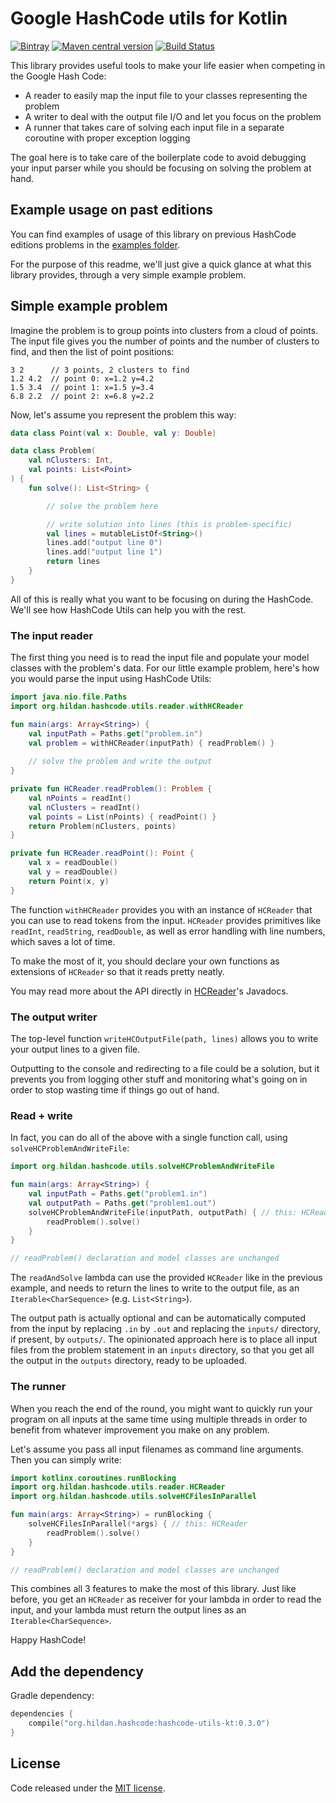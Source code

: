 # Google HashCode utils for Kotlin
[![Bintray](https://img.shields.io/bintray/v/joffrey-bion/maven/hashcode-utils-kt.svg?colorB=blue&style=flat&label=jcenter)](https://bintray.com/joffrey-bion/maven/hashcode-utils-kt/_latestVersion)
[![Maven central version](https://img.shields.io/maven-central/v/org.hildan.hashcode/hashcode-utils-kt.svg)](http://mvnrepository.com/artifact/org.hildan.hashcode/hashcode-utils-kt)
[![Build Status](https://travis-ci.org/joffrey-bion/hashcode-utils-kt.svg?branch=master)](https://travis-ci.org/joffrey-bion/hashcode-utils-kt)

This library provides useful tools to make your life easier when competing in the Google Hash Code:
- A reader to easily map the input file to your classes representing the problem
- A writer to deal with the output file I/O and let you focus on the problem
- A runner that takes care of solving each input file in a separate coroutine with proper exception logging

The goal here is to take care of the boilerplate code to avoid debugging your input parser while you should be focusing
on solving the problem at hand.

## Example usage on past editions

You can find examples of usage of this library on previous HashCode editions problems in the
[examples folder](src/test/kotlin/org/hildan/hashcode/utils/examples).

For the purpose of this readme, we'll just give a quick glance at what this library provides, through a very simple
example problem.

## Simple example problem

Imagine the problem is to group points into clusters from a cloud of points. The input file gives you the number of 
points and the number of clusters to find, and then the list of point positions:

```
3 2      // 3 points, 2 clusters to find
1.2 4.2  // point 0: x=1.2 y=4.2
1.5 3.4  // point 1: x=1.5 y=3.4
6.8 2.2  // point 2: x=6.8 y=2.2
```

Now, let's assume you represent the problem this way:

```kotlin
data class Point(val x: Double, val y: Double)

data class Problem(
    val nClusters: Int,
    val points: List<Point>
) {
    fun solve(): List<String> {

        // solve the problem here

        // write solution into lines (this is problem-specific)
        val lines = mutableListOf<String>()
        lines.add("output line 0")
        lines.add("output line 1")
        return lines
    }
}
```

All of this is really what you want to be focusing on during the HashCode. We'll see how HashCode Utils can help you
with the rest.

### The input reader

The first thing you need is to read the input file and populate your model classes with the problem's data.
For our little example problem, here's how you would parse the input using HashCode Utils:

```kotlin
import java.nio.file.Paths
import org.hildan.hashcode.utils.reader.withHCReader

fun main(args: Array<String>) {
    val inputPath = Paths.get("problem.in")
    val problem = withHCReader(inputPath) { readProblem() }
    
    // solve the problem and write the output
}

private fun HCReader.readProblem(): Problem {
    val nPoints = readInt()
    val nClusters = readInt()
    val points = List(nPoints) { readPoint() }
    return Problem(nClusters, points)
}

private fun HCReader.readPoint(): Point {
    val x = readDouble()
    val y = readDouble()
    return Point(x, y)
}
```

The function `withHCReader` provides you with an instance of `HCReader` that you can use to read tokens from the 
input. `HCReader` provides primitives like `readInt`, `readString`, `readDouble`, as well as error handling with line 
numbers, which saves a lot of time.
 
To make the most of it, you should declare your own functions as extensions of `HCReader` so that it reads pretty 
neatly.

You may read more about the API directly in [HCReader](src/main/kotlin/org/hildan/hashcode/reader/HCReader.java)'s
 Javadocs.

### The output writer

The top-level function `writeHCOutputFile(path, lines)` allows you to write your output lines to a given file.

Outputting to the console and redirecting to a file could be a solution, but it prevents you from logging other stuff 
and monitoring what's going on in order to stop wasting time if things go out of hand.

### Read + write

In fact, you can do all of the above with a single function call, using `solveHCProblemAndWriteFile`:

```kotlin
import org.hildan.hashcode.utils.solveHCProblemAndWriteFile

fun main(args: Array<String>) {
    val inputPath = Paths.get("problem1.in")
    val outputPath = Paths.get("problem1.out")
    solveHCProblemAndWriteFile(inputPath, outputPath) { // this: HCReader
        readProblem().solve()
    }
}

// readProblem() declaration and model classes are unchanged
```

The `readAndSolve` lambda can use the provided `HCReader` like in the previous example, and needs to return the lines
to write to the output file, as an `Iterable<CharSequence>` (e.g. `List<String>`).

The output path is actually optional and can be automatically computed from the input by replacing `.in` by `.out` 
and replacing the `inputs/` directory, if present, by `outputs/`. The opinionated approach here is to place all input
files from the problem statement in an `inputs` directory, so that you get all the output in the `outputs` 
directory, ready to be uploaded.

### The runner

When you reach the end of the round, you might want to quickly run your program on all inputs at the same time using 
multiple threads in order to benefit from whatever improvement you make on any problem.

Let's assume you pass all input filenames as command line arguments. Then you can simply write:

```kotlin
import kotlinx.coroutines.runBlocking
import org.hildan.hashcode.utils.reader.HCReader
import org.hildan.hashcode.utils.solveHCFilesInParallel

fun main(args: Array<String>) = runBlocking {
    solveHCFilesInParallel(*args) { // this: HCReader
        readProblem().solve()
    }
}

// readProblem() declaration and model classes are unchanged
```

This combines all 3 features to make the most of this library. Just like before, you get an `HCReader` as receiver 
for your lambda in order to read the input, and your lambda must return the output lines as an `Iterable<CharSequence>`.

Happy HashCode!

## Add the dependency

Gradle dependency:

```kotlin
dependencies {
    compile("org.hildan.hashcode:hashcode-utils-kt:0.3.0")
}
```

## License

Code released under the [MIT license](LICENSE).
